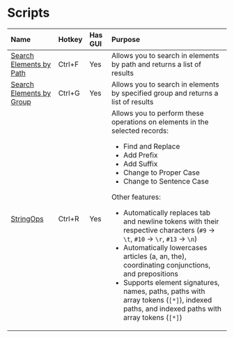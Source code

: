 <!-- TITLE: xEdit -->

# Scripts

Name | Hotkey | Has GUI | Purpose
:--- | :--- | :--- | :---
[Search Elements by Path](https://gist.github.com/fireundubh/c2f8459d3516a08e79ea1049b76f8aa3) | Ctrl+F | Yes | Allows you to search in elements by path and returns a list of results
[Search Elements by Group](https://gist.github.com/fireundubh/acae7e5a08f1f2637222858ca7787c23) | Ctrl+G | Yes | Allows you to search in elements by specified group and returns a list of results
[StringOps](https://gist.github.com/fireundubh/978eccf07f699609db376480a100d179) | Ctrl+R | Yes | Allows you to perform these operations on elements in the selected records:<ul><li>Find and Replace<li>Add Prefix<li>Add Suffix<li>Change to Proper Case<li>Change to Sentence Case</ul>Other features:<ul><li>Automatically replaces tab and newline tokens with their respective characters (`#9` -> `\t`, `#10` -> `\r`, `#13` -> `\n`)<li>Automatically lowercases articles (a, an, the), coordinating conjunctions, and prepositions<li>Supports element signatures, names, paths, paths with array tokens (`[*]`), indexed paths, and indexed paths with array tokens (`[*]`)</ul>
